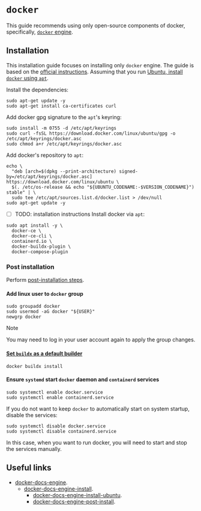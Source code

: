 # `docker`

This guide recommends using only open-source components of docker, specifically, [`docker` engine][docker-docs-engine].

## Installation

This installation guide focuses on installing only `docker` engine. The guide is based on the [official instructions][docker-docs-engine-install]. Assuming that you run [Ubuntu, install `docker` using `apt`][docker-docs-engine-install-ubuntu].

Install the dependencies:

```shell
sudo apt-get update -y
sudo apt-get install ca-certificates curl
```

Add docker gpg signature to the `apt`'s keyring:

```
sudo install -m 0755 -d /etc/apt/keyrings
sudo curl -fsSL https://download.docker.com/linux/ubuntu/gpg -o /etc/apt/keyrings/docker.asc
sudo chmod a+r /etc/apt/keyrings/docker.asc
```

Add docker's repository to `apt`:

```shell
echo \
  "deb [arch=$(dpkg --print-architecture) signed-by=/etc/apt/keyrings/docker.asc] https://download.docker.com/linux/ubuntu \
  $(. /etc/os-release && echo "${UBUNTU_CODENAME:-$VERSION_CODENAME}") stable" | \
  sudo tee /etc/apt/sources.list.d/docker.list > /dev/null
sudo apt-get update -y
```

- [ ] TODO: installation instructions
Install docker via `apt`:

```shell
sudo apt install -y \
  docker-ce \
  docker-ce-cli \
  containerd.io \
  docker-buildx-plugin \
  docker-compose-plugin
```

### Post installation

Perform [post-installation steps][docker-docs-engine-post-install].

#### Add linux user to `docker` group

```shell
sudo groupadd docker
sudo usermod -aG docker "${USER}"
newgrp docker
```

> [!NOTE]
>
> You may need to log in your user account again to apply the group changes.

#### [Set `buildx` as a default builder][docker-buildx-set-default]

```shell
docker buildx install
```

#### Ensure `systemd` start `docker` daemon and `containerd` services

```shell
sudo systemctl enable docker.service
sudo systemctl enable containerd.service
```

If you do not want to keep `docker` to automatically start on system startup, disable the services:

```shell
sudo systemctl disable docker.service
sudo systemctl disable containerd.service
```

In this case, when you want to run docker, you will need to start and stop the services manually.

## Useful links

- [docker-docs-engine][docker-docs-engine].
  - [docker-docs-engine-install][docker-docs-engine-install].
    - [docker-docs-engine-install-ubuntu][docker-docs-engine-install-ubuntu].
    - [docker-docs-engine-post-install][docker-docs-engine-post-install].

[docker-docs-engine]: https://docs.docker.com/engine/
[docker-docs-engine-install]: https://docs.docker.com/engine/install/
[docker-docs-engine-install-ubuntu]: https://docs.docker.com/engine/install/ubuntu/
[docker-docs-engine-post-install]: https://docs.docker.com/engine/install/linux-postinstall/
[docker-buildx-set-default]: https://github.com/docker/buildx?tab=readme-ov-file#set-buildx-as-the-default-builder

